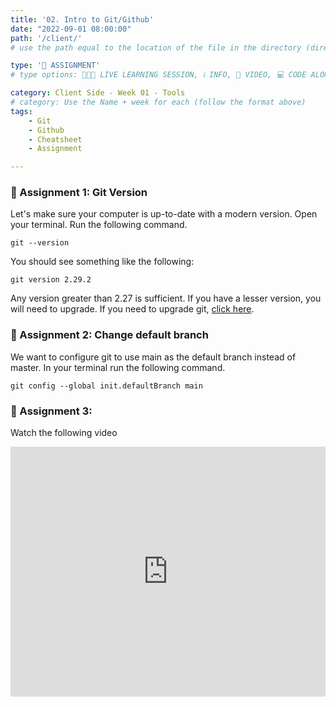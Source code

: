 ```yaml
---
title: '02. Intro to Git/Github'
date: "2022-09-01 08:00:00"
path: '/client/'
# use the path equal to the location of the file in the directory (directory structure)

type: '📝 ASSIGNMENT'
# type options: 👩🏽‍🏫 LIVE LEARNING SESSION, ℹ️ INFO, 🎥 VIDEO, 💻 CODE ALONG, 🥼LAB, ↩️ REVIEW/NOTES, 👥 GROUP LEARNING, 👷🏼‍♂️ GROUP PROJECT, 🧠 ASSESSMENT, 📝 ASSIGNMENT

category: Client Side - Week 01 - Tools
# category: Use the Name + week for each (follow the format above)
tags: 
    - Git
    - Github
    - Cheatsheet
    - Assignment

---
```


### 📝 Assignment 1: Git Version
Let's make sure your computer is up-to-date with a modern version. Open your terminal. Run the following command.

```
git --version
```

You should see something like the following:

```
git version 2.29.2
```

Any version greater than 2.27 is sufficient. If you have a lesser version, you will need to upgrade. If you need to upgrade git, [click here](#add-link).

<!-- TODO: Add LINK above: URL /client/25/upgrade-git-->

### 📝 Assignment 2: Change default branch
We want to configure git to use main as the default branch instead of master. In your terminal run the following command.
```
git config --global init.defaultBranch main
```

### 📝 Assignment 3:
Watch the following video

<iframe width="100%" height="400" src="https://www.youtube.com/embed/SWYqp7iY_Tc" title="YouTube video player" frameborder="0" allow="accelerometer; autoplay; clipboard-write; encrypted-media; gyroscope; picture-in-picture" allowfullscreen></iframe>
